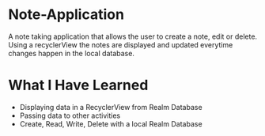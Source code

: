 # Note-Application
A note taking application that allows the user to create a note, edit or delete.
Using a recyclerView the notes are displayed and updated everytime changes happen in the local database.
# What I Have Learned
* Displaying data in a RecyclerView from Realm Database
* Passing data to other activities
* Create, Read, Write, Delete with a local Realm Database
